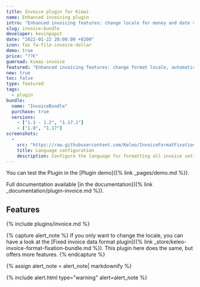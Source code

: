 ```yaml
---
title: Invoice plugin for Kimai
name: Enhanced invoicing plugin
intro: "Enhanced invoicing features: change locale for money and date values, automatic timesheet proof PDF for new invoices."
slug: invoice-bundle
developer: kevinpapst
date: "2022-01-22 20:00:00 +0200"
icon: fas fa-file-invoice-dollar
demo: true 
price: "??€"
gumroad: kimai-invoice
featured: "Enhanced invoicing features: change format locale, automatic timesheet proof PDF for new invoices."
new: true
toc: false
type: featured
tags:
  - plugin
bundle:
  name: "InvoiceBundle"
  purchase: true
  versions:
    - ["1.1 - 1.2", "1.17.1"]
    - ["1.0", "1.17"]
screenshots:
  - 
    src: "https://raw.githubusercontent.com/Keleo/InvoiceFormatFixationBundle/master/screenshot.png"
    title: Language configuration
    description: Configure the language for formatting all invoice settings
---
```


You can test the Plugin in the [Plugin demo]({% link _pages/demo.md %}).

Full documentation available [in the documentation]({% link _documentation/plugin-invoice.md %}).

## Features 

{% include plugins/invoice.md %}

{% capture alert_note %}
If you only want to change the locale, you can have a look at the [Fixed invoice data format plugin]({% link _store/keleo-invoice-format-fixation-bundle.md %}).
This plugin here does the same, but offers more features. 
{% endcapture %}

{% assign alert_note = alert_note| markdownify %}

{% include alert.html type="warning" alert=alert_note %}
